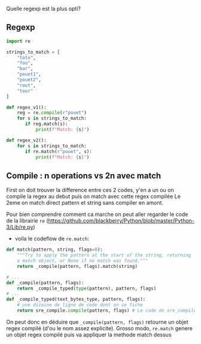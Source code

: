 Quelle regexp est la plus opti?

## Regexp

```py
import re

strings_to_match = [
    "toto",
    "foo",
    "bar",
    "pouet1",
    "pouet2",
    "root",
    "toor"
]

def regex_v1():
    reg = re.compile(r"pouet")
    for s in strings_to_match:
       if reg.match(s):
           print(f"Match: {s}")

def regex_v2():
    for s in strings_to_match:
       if re.match(r"pouet", s):
           print(f"Match: {s}")
```

## Compile : n operations vs 2n avec match

First on doit trouver la difference entre ces 2 codes, y'en a un ou on compile la regex au debut puis on match avec cette regex compilée
Le 2eme on match direct pattern et string sans compiler en amont.

Pour bien comprendre comment ca marche on peut aller regarder le code de la librairie ``re`` (https://github.com/blackberry/Python/blob/master/Python-3/Lib/re.py)

- voila le codeflow de ``re.match``:
```py
def match(pattern, string, flags=0):
    """Try to apply the pattern at the start of the string, returning
    a match object, or None if no match was found."""
    return _compile(pattern, flags).match(string)

# ...
def _compile(pattern, flags):
    return _compile_typed(type(pattern), pattern, flags)
# ...
def _compile_typed(text_bytes_type, pattern, flags):
    # une dizaine de ligne de code dont on se fiche
    return sre_compile.compile(pattern, flags) # Le code de sre_compile.compile parse juste la regex donc bon un peu useless de lire ca

```
On peut donc en déduire que ``_compile(pattern, flags)``  retourne un objet regex compilé (d'ou le nom assez explicite).
Grosso modo, `re.match` genere un objet regex compilé puis va appliquer la methode match dessus
